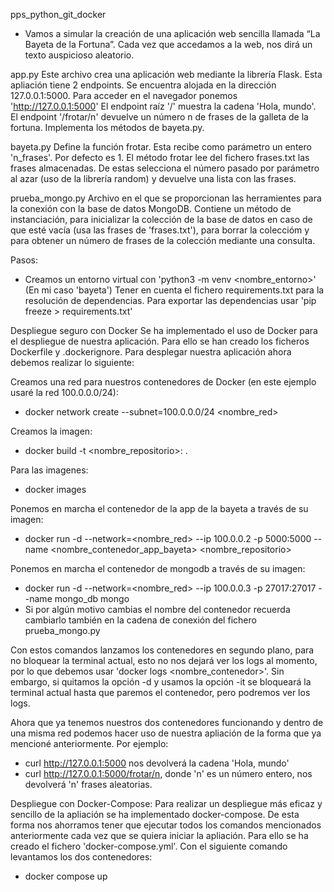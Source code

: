 pps_python_git_docker
- Vamos a simular la creación de una aplicación web sencilla llamada “La
  Bayeta de la Fortuna”. Cada vez que accedamos a la web, nos dirá un
  texto auspicioso aleatorio.

app.py
Este archivo crea una aplicación web mediante la librería Flask. Esta apliación tiene 2 endpoints.
Se encuentra alojada en la dirección 127.0.0.1:5000. Para acceder en el navegador ponemos 'http://127.0.0.1:5000'
El endpoint raíz '/' muestra la cadena 'Hola, mundo'.
El endpoint '/frotar/n' devuelve un número n de frases de la galleta de la fortuna.
Implementa los métodos de bayeta.py.

bayeta.py
Define la función frotar. Esta recibe como parámetro un entero 'n_frases'. Por defecto es 1.
El método frotar lee del fichero frases.txt las frases almacenadas. De estas selecciona
el número pasado por parámetro al azar (uso de la librería random) y devuelve una lista con
las frases.

prueba_mongo.py
Archivo en el que se proporcionan las herramientes para la conexión con la base de datos MongoDB.
Contiene un método de instanciación, para inicializar la colección de la base de datos en caso de 
que esté vacía (usa las frases de 'frases.txt'), para borrar la coleccióm y para obtener un número
de frases de la colección mediante una consulta.

Pasos:
- Creamos un entorno virtual con 'python3 -m venv <nombre_entorno>' (En mi caso 'bayeta')
  Tener en cuenta el fichero requirements.txt para la resolución de dependencias.
  Para exportar las dependencias usar 'pip freeze > requirements.txt'

Despliegue seguro con Docker
Se ha implementado el uso de Docker para el despliegue de nuestra aplicación. Para ello se han
creado los ficheros Dockerfile y .dockerignore. Para desplegar nuestra aplicación ahora debemos
realizar lo siguiente:

Creamos una red para nuestros contenedores de Docker (en este ejemplo usaré la red 100.0.0.0/24):
- docker network create --subnet=100.0.0.0/24 <nombre_red>

Creamos la imagen:	
- docker build -t <nombre_repositorio>:<tag> .
  
Para las imagenes:
- docker images
  
Ponemos en marcha el contenedor de la app de la bayeta a través de su imagen:
- docker run -d --network=<nombre_red> --ip 100.0.0.2 -p 5000:5000 --name <nombre_contenedor_app_bayeta> <nombre_repositorio>

Ponemos en marcha el contenedor de mongodb a través de su imagen:
- docker run -d --network=<nombre_red> --ip 100.0.0.3 -p 27017:27017 --name mongo_db mongo
- Si por algún motivo cambias el nombre del contenedor recuerda cambiarlo también en la cadena de conexión del fichero prueba_mongo.py
  
Con estos comandos lanzamos los contenedores en segundo plano, para no bloquear la terminal actual, esto no nos dejará ver los logs
al momento, por lo que debemos usar 'docker logs <nombre_contenedor>'. Sin embargo, si quitamos la opción -d y usamos la opción -it
se bloqueará la terminal actual hasta que paremos el contenedor, pero podremos ver los logs.

Ahora que ya tenemos nuestros dos contenedores funcionando y dentro de una misma red podemos hacer uso de nuestra apliación de la forma
que ya mencioné anteriormente. Por ejemplo:
- curl http://127.0.0.1:5000 nos devolverá la cadena 'Hola, mundo'
- curl http://127.0.0.1:5000/frotar/n, donde 'n' es un número entero, nos devolverá 'n' frases aleatorias.

Despliegue con Docker-Compose:
Para realizar un despliegue más eficaz y sencillo de la apliación se ha implementado docker-compose. De esta forma nos ahorramos tener
que ejecutar todos los comandos mencionados anteriormente cada vez que se quiera iniciar la apliación. Para ello se ha creado el fichero
'docker-compose.yml'. Con el siguiente comando levantamos los dos contenedores:
- docker compose up
